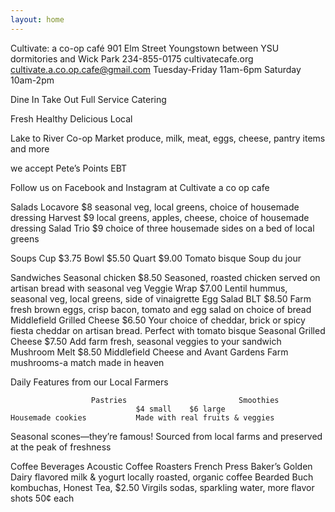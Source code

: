 ```yaml
---
layout: home
---
```


Cultivate: a co-op café
901 Elm Street Youngstown
 between YSU dormitories and Wick Park
234-855-0175        cultivatecafe.org
cultivate.a.co.op.cafe@gmail.com
Tuesday-Friday 11am-6pm        Saturday 10am-2pm

Dine In
Take Out
Full Service Catering

Fresh                Healthy            Delicious              Local


Lake to River Co-op Market
produce, milk, meat, eggs, cheese, pantry items and more

we accept
Pete’s Points
EBT

Follow us on Facebook and Instagram at Cultivate a co op cafe


Salads
Locavore $8
 seasonal veg, local greens, choice of housemade dressing
Harvest $9
 local greens, apples, cheese, choice of housemade dressing
Salad Trio $9
 choice of three housemade sides on a bed of local greens

Soups
Cup $3.75		Bowl $5.50       Quart $9.00
Tomato bisque   Soup du jour

Sandwiches
Seasonal chicken $8.50
Seasoned, roasted chicken served on artisan bread with seasonal veg
Veggie Wrap $7.00
Lentil hummus, seasonal veg, local greens, side of vinaigrette
Egg Salad BLT $8.50
Farm fresh brown eggs, crisp bacon, tomato and egg salad on choice of bread
Middlefield Grilled Cheese $6.50
Your choice of cheddar, brick or spicy fiesta cheddar on artisan bread. Perfect with tomato bisque
Seasonal Grilled Cheese $7.50
Add farm fresh, seasonal veggies to your sandwich
Mushroom Melt $8.50
Middlefield Cheese and Avant Gardens Farm mushrooms-a match made in heaven

Daily Features from our Local Farmers

                      Pastries					       Smoothies
								$4 small	$6 large
    Housemade cookies			Made with real fruits & veggies
Seasonal scones—they’re famous!             Sourced from local farms and preserved  at the peak of freshness

Coffee 					     Beverages
Acoustic Coffee Roasters French Press        Baker’s Golden Dairy flavored milk & yogurt
locally roasted, organic coffee                       Bearded Buch kombuchas, Honest Tea,
                     $2.50   				         Virgils sodas, sparkling water, more
         flavor shots   50¢ each		 
